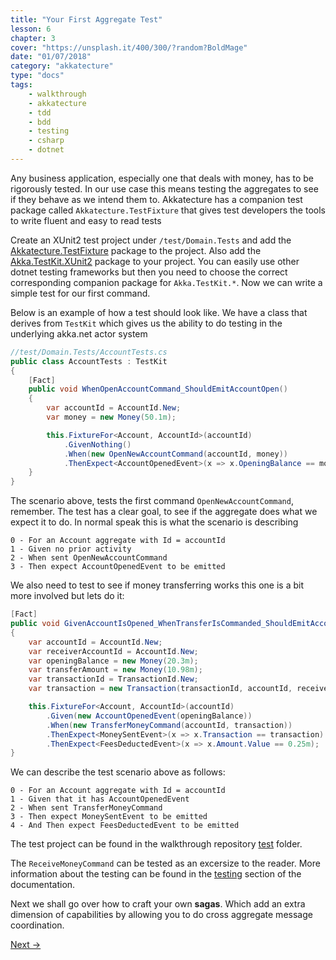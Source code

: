 ```yaml
---
title: "Your First Aggregate Test"
lesson: 6
chapter: 3
cover: "https://unsplash.it/400/300/?random?BoldMage"
date: "01/07/2018"
category: "akkatecture"
type: "docs"
tags:
    - walkthrough
    - akkatecture
    - tdd
    - bdd
    - testing
    - csharp
    - dotnet
---
```


Any business application, especially one that deals with money, has to be rigorously tested. In our use case this means testing the aggregates to see if they behave as we intend them to. Akkatecture has a companion test package called `Akkatecture.TestFixture` that gives test developers the tools to write fluent and easy to read tests


Create an XUnit2 test project under `/test/Domain.Tests` and add the [Akkatecture.TestFixture](https://www.nuget.org/packages/Akkatecture.TestFixture/) package to the project. Also add the [Akka.TestKit.XUnit2](https://www.nuget.org/packages/Akka.TestKit.Xunit2/) package to your project. You can easily use other dotnet testing frameworks but then you need to choose the correct corresponding companion package for `Akka.TestKit.*`. Now we can write a simple test for our first command.

Below is an example of how a test should look like. We have a class that derives from `TestKit` which gives us the ability to do testing in the underlying akka.net actor system

```csharp
//test/Domain.Tests/AccountTests.cs
public class AccountTests : TestKit
{
    [Fact]
    public void WhenOpenAccountCommand_ShouldEmitAccountOpen()
    {
        var accountId = AccountId.New;
        var money = new Money(50.1m);

        this.FixtureFor<Account, AccountId>(accountId)
            .GivenNothing()
            .When(new OpenNewAccountCommand(accountId, money))
            .ThenExpect<AccountOpenedEvent>(x => x.OpeningBalance == money);
    }
}
```

The scenario above, tests the first command `OpenNewAccountCommand`, remember. The test has a clear goal, to see if the aggregate does what we expect it to do. In normal speak this is what the scenario is describing

```
0 - For an Account aggregate with Id = accountId
1 - Given no prior activity
2 - When sent OpenNewAccountCommand
3 - Then expect AccountOpenedEvent to be emitted
```

We also need to test to see if money transferring works this one is a bit more involved but lets do it:

```csharp
[Fact]
public void GivenAccountIsOpened_WhenTransferIsCommanded_ShouldEmitAccountOpen()
{
    var accountId = AccountId.New;
    var receiverAccountId = AccountId.New;
    var openingBalance = new Money(20.3m);
    var transferAmount = new Money(10.98m);
    var transactionId = TransactionId.New;
    var transaction = new Transaction(transactionId, accountId, receiverAccountId, transferAmount);

    this.FixtureFor<Account, AccountId>(accountId)
        .Given(new AccountOpenedEvent(openingBalance))
        .When(new TransferMoneyCommand(accountId, transaction))
        .ThenExpect<MoneySentEvent>(x => x.Transaction == transaction)
        .ThenExpect<FeesDeductedEvent>(x => x.Amount.Value == 0.25m);
}
```

We can describe the test scenario above as follows:

```
0 - For an Account aggregate with Id = accountId
1 - Given that it has AccountOpenedEvent
2 - When sent TransferMoneyCommand
3 - Then expect MoneySentEvent to be emitted
4 - And Then expect FeesDeductedEvent to be emitted
```

The test project can be found in the walkthrough repository [test](https://github.com/Akkatecture/Walkthrough/blob/master/test/Domain.Tests/AccountTests.cs) folder.

The `ReceiveMoneyCommand` can be tested as an excersize to the reader. More information about the testing can be found in the [testing](/docs/testing-aggregates) section of the documentation.


Next we shall go over how to craft your own **sagas**. Which add an extra dimension of capabilities by allowing you to do cross aggregate message coordination.

[Next →](/docs/your-first-aggregate-saga)

